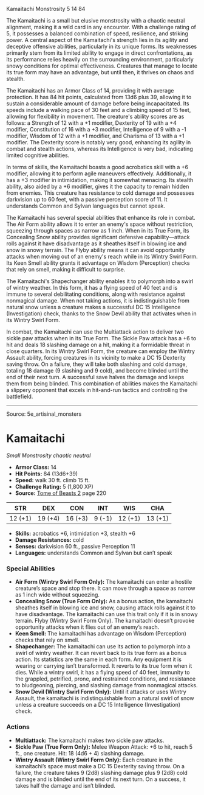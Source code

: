 <MonsterName/>Kamaitachi</MonsterName>
<CreatureType/>Monstrosity</CreatureType>
<CR/>5</CR>
<AC/>14</AC>
<HP/>84</HP>
<summary>The Kamaitachi is a small but elusive monstrosity with a chaotic neutral alignment, making it a wild card in any encounter. With a challenge rating of 5, it possesses a balanced combination of speed, resilience, and striking power. A central aspect of the Kamaitachi's strength lies in its agility and deceptive offensive abilities, particularly in its unique forms. Its weaknesses primarily stem from its limited ability to engage in direct confrontations, as its performance relies heavily on the surrounding environment, particularly snowy conditions for optimal effectiveness. Creatures that manage to locate its true form may have an advantage, but until then, it thrives on chaos and stealth.</summary>

<detail>

The Kamaitachi has an Armor Class of 14, providing it with average protection. It has 84 hit points, calculated from 13d6 plus 39, allowing it to sustain a considerable amount of damage before being incapacitated. Its speeds include a walking pace of 30 feet and a climbing speed of 15 feet, allowing for flexibility in movement. The creature's ability scores are as follows: a Strength of 12 with a +1 modifier, Dexterity of 19 with a +4 modifier, Constitution of 16 with a +3 modifier, Intelligence of 9 with a -1 modifier, Wisdom of 12 with a +1 modifier, and Charisma of 13 with a +1 modifier. The Dexterity score is notably very good, enhancing its agility in combat and stealth actions, whereas its Intelligence is very bad, indicating limited cognitive abilities.

In terms of skills, the Kamaitachi boasts a good acrobatics skill with a +6 modifier, allowing it to perform agile maneuvers effectively. Additionally, it has a +3 modifier in intimidation, making it somewhat menacing. Its stealth ability, also aided by a +6 modifier, gives it the capacity to remain hidden from enemies. This creature has resistance to cold damage and possesses darkvision up to 60 feet, with a passive perception score of 11. It understands Common and Sylvan languages but cannot speak.

The Kamaitachi has several special abilities that enhance its role in combat. The Air Form ability allows it to enter an enemy's space without restriction, squeezing through spaces as narrow as 1 inch. When in its True Form, its Concealing Snow ability provides significant defensive capability—attack rolls against it have disadvantage as it sheathes itself in blowing ice and snow in snowy terrain. The Flyby ability means it can avoid opportunity attacks when moving out of an enemy's reach while in its Wintry Swirl Form. Its Keen Smell ability grants it advantage on Wisdom (Perception) checks that rely on smell, making it difficult to surprise.

The Kamaitachi's Shapechanger ability enables it to polymorph into a swirl of wintry weather. In this form, it has a flying speed of 40 feet and is immune to several debilitating conditions, along with resistance against nonmagical damage. When not taking actions, it is indistinguishable from natural snow unless a creature makes a successful DC 15 Intelligence (Investigation) check, thanks to the Snow Devil ability that activates when in its Wintry Swirl Form.

In combat, the Kamaitachi can use the Multiattack action to deliver two sickle paw attacks when in its True Form. The Sickle Paw attack has a +6 to hit and deals 18 slashing damage on a hit, making it a formidable threat in close quarters. In its Wintry Swirl Form, the creature can employ the Wintry Assault ability, forcing creatures in its vicinity to make a DC 15 Dexterity saving throw. On a failure, they will take both slashing and cold damage, totaling 18 damage (9 slashing and 9 cold), and become blinded until the end of their next turn. A successful save halves the damage and keeps them from being blinded. This combination of abilities makes the Kamaitachi a slippery opponent that excels in hit-and-run tactics and controlling the battlefield.</detail>



---

Source: 5e_artisinal_monsters

# Kamaitachi

*Small* *Monstrosity* *chaotic neutral*

- **Armor Class:** 14
- **Hit Points:** 84 (13d6+39)
- **Speed:** walk 30 ft. climb 15 ft.
- **Challenge Rating:** 5 (1,800 XP)
- **Source:** [Tome of Beasts 2](https://koboldpress.com/kpstore/product/tome-of-beasts-2-for-5th-edition) page 220

| STR | DEX | CON | INT | WIS | CHA |
| --- | --- | --- | --- | --- | --- |
| 12 (+1) | 19 (+4) | 16 (+3) | 9 (-1) | 12 (+1) | 13 (+1) |

- **Skills:** acrobatics +6, intimidation +3, stealth +6
- **Damage Resistances:** cold
- **Senses:** darkvision 60 ft., passive Perception 11
- **Languages:** understands Common and Sylvan but can’t speak

### Special Abilities

- **Air Form (Wintry Swirl Form Only):** The kamaitachi can enter a hostile creature’s space and stop there. It can move through a space as narrow as 1 inch wide without squeezing.
- **Concealing Snow (True Form Only):** As a bonus action, the kamaitachi sheathes itself in blowing ice and snow, causing attack rolls against it to have disadvantage. The kamaitachi can use this trait only if it is in snowy terrain. Flyby (Wintry Swirl Form Only). The kamaitachi doesn’t provoke opportunity attacks when it flies out of an enemy’s reach.
- **Keen Smell:** The kamaitachi has advantage on Wisdom (Perception) checks that rely on smell.
- **Shapechanger:** The kamaitachi can use its action to polymorph into a swirl of wintry weather. It can revert back to its true form as a bonus action. Its statistics are the same in each form. Any equipment it is wearing or carrying isn’t transformed. It reverts to its true form when it dies. While a wintry swirl, it has a flying speed of 40 feet, immunity to the grappled, petrified, prone, and restrained conditions, and resistance to bludgeoning, piercing, and slashing damage from nonmagical attacks.
- **Snow Devil (Wintry Swirl Form Only):** Until it attacks or uses Wintry Assault, the kamaitachi is indistinguishable from a natural swirl of snow unless a creature succeeds on a DC 15 Intelligence (Investigation) check.

### Actions

- **Multiattack:** The kamaitachi makes two sickle paw attacks.
- **Sickle Paw (True Form Only):** Melee Weapon Attack: +6 to hit, reach 5 ft., one creature. Hit: 18 (4d6 + 4) slashing damage.
- **Wintry Assault (Wintry Swirl Form Only):** Each creature in the kamaitachi’s space must make a DC 15 Dexterity saving throw. On a failure, the creature takes 9 (2d8) slashing damage plus 9 (2d8) cold damage and is blinded until the end of its next turn. On a success, it takes half the damage and isn’t blinded.




